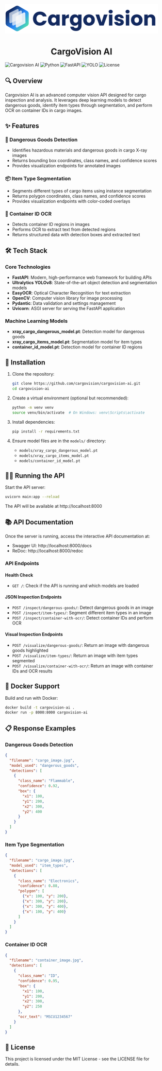 <p align="center">
  <img src="assets/logo_bgwhite.png"/>
  <h1 align="center">CargoVision AI</h1>
</p>

![Cargovision AI](https://img.shields.io/badge/Cargovision-AI-blue)
![Python](https://img.shields.io/badge/Python-3.8+-green)
![FastAPI](https://img.shields.io/badge/FastAPI-0.95.0+-blue)
![YOLO](https://img.shields.io/badge/Ultralytics-YOLOv8-yellow)
![License](https://img.shields.io/badge/License-MIT-lightgrey)

## 🔍 Overview

Cargovision AI is an advanced computer vision API designed for cargo inspection and analysis. It leverages deep learning models to detect dangerous goods, identify item types through segmentation, and perform OCR on container IDs in cargo images.

## ✨ Features

### 🛑 Dangerous Goods Detection
- Identifies hazardous materials and dangerous goods in cargo X-ray images
- Returns bounding box coordinates, class names, and confidence scores
- Provides visualization endpoints for annotated images

### 📦 Item Type Segmentation
- Segments different types of cargo items using instance segmentation
- Returns polygon coordinates, class names, and confidence scores
- Provides visualization endpoints with color-coded overlays

### 🔢 Container ID OCR
- Detects container ID regions in images
- Performs OCR to extract text from detected regions
- Returns structured data with detection boxes and extracted text

## 🛠️ Tech Stack

### Core Technologies
- **FastAPI**: Modern, high-performance web framework for building APIs
- **Ultralytics YOLOv8**: State-of-the-art object detection and segmentation models
- **EasyOCR**: Optical Character Recognition for text extraction
- **OpenCV**: Computer vision library for image processing
- **Pydantic**: Data validation and settings management
- **Uvicorn**: ASGI server for serving the FastAPI application

### Machine Learning Models
- **xray_cargo_dangerous_model.pt**: Detection model for dangerous goods
- **xray_cargo_items_model.pt**: Segmentation model for item types
- **container_id_model.pt**: Detection model for container ID regions

## 🚀 Installation

1. Clone the repository:
   ```bash
   git clone https://github.com/cargovision/cargovision-ai.git
   cd cargovision-ai
   ```

2. Create a virtual environment (optional but recommended):
   ```bash
   python -m venv venv
   source venv/bin/activate  # On Windows: venv\Scripts\activate
   ```

3. Install dependencies:
   ```bash
   pip install -r requirements.txt
   ```

4. Ensure model files are in the `models/` directory:
   - `models/xray_cargo_dangerous_model.pt`
   - `models/xray_cargo_items_model.pt`
   - `models/container_id_model.pt`

## 🏃‍♂️ Running the API

Start the API server:

```bash
uvicorn main:app --reload
```

The API will be available at http://localhost:8000

## 📚 API Documentation

Once the server is running, access the interactive API documentation at:
- Swagger UI: http://localhost:8000/docs
- ReDoc: http://localhost:8000/redoc

### API Endpoints

#### Health Check
- `GET /`: Check if the API is running and which models are loaded

#### JSON Inspection Endpoints
- `POST /inspect/dangerous-goods/`: Detect dangerous goods in an image
- `POST /inspect/item-types/`: Segment different item types in an image
- `POST /inspect/container-with-ocr/`: Detect container IDs and perform OCR

#### Visual Inspection Endpoints
- `POST /visualize/dangerous-goods/`: Return an image with dangerous goods highlighted
- `POST /visualize/item-types/`: Return an image with item types segmented
- `POST /visualize/container-with-ocr/`: Return an image with container IDs and OCR results

## 🐳 Docker Support

Build and run with Docker:

```bash
docker build -t cargovision-ai .
docker run -p 8000:8000 cargovision-ai
```

## 📋 Response Examples

### Dangerous Goods Detection

```json
{
  "filename": "cargo_image.jpg",
  "model_used": "dangerous_goods",
  "detections": [
    {
      "class_name": "Flammable",
      "confidence": 0.92,
      "box": {
        "x1": 100,
        "y1": 200,
        "x2": 300,
        "y2": 400
      }
    }
  ]
}
```

### Item Type Segmentation

```json
{
  "filename": "cargo_image.jpg",
  "model_used": "item_types",
  "detections": [
    {
      "class_name": "Electronics",
      "confidence": 0.88,
      "polygon": [
        {"x": 100, "y": 200},
        {"x": 300, "y": 200},
        {"x": 300, "y": 400},
        {"x": 100, "y": 400}
      ]
    }
  ]
}
```

### Container ID OCR

```json
{
  "filename": "container_image.jpg",
  "detections": [
    {
      "class_name": "ID",
      "confidence": 0.95,
      "box": {
        "x1": 100,
        "y1": 200,
        "x2": 300,
        "y2": 250
      },
      "ocr_text": "MSCU1234567"
    }
  ]
}
```

## 📝 License

This project is licensed under the MIT License - see the LICENSE file for details.